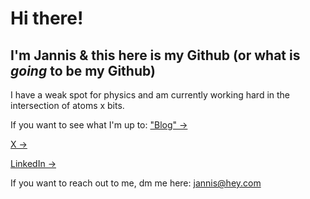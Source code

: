 # Hi there!
## I'm Jannis & this here is my Github (or what is _going_ to be my Github)

I have a weak spot for physics and am currently working hard in the intersection of atoms x bits.

If you want to see what I'm up to:
["Blog" -> ](https://world.hey.com/jannis)

[X -> ](https://x.com/home)

[LinkedIn -> ](https://www.linkedin.com/in/jannisdust/)

If you want to reach out to me, dm me here: jannis@hey.com
